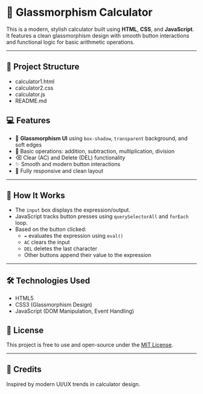 
# 🧮 Glassmorphism Calculator

This is a modern, stylish calculator built using **HTML**, **CSS**, and **JavaScript**. It features a clean glassmorphism design with smooth button interactions and functional logic for basic arithmetic operations.

---

## 📂 Project Structure
  - calculator1.html
  - calculator2.css
  - calculator.js
  - README.md

## 💻 Features

- 🧊 **Glassmorphism UI** using `box-shadow`, `transparent` background, and soft edges
- 🧮 Basic operations: addition, subtraction, multiplication, division
- ⌫ Clear (AC) and Delete (DEL) functionality
- ✨ Smooth and modern button interactions
- 🎯 Fully responsive and clean layout

---

## 🧠 How It Works

- The `input` box displays the expression/output.
- JavaScript tracks button presses using `querySelectorAll` and `forEach` loop.
- Based on the button clicked:
  - `=` evaluates the expression using `eval()`
  - `AC` clears the input
  - `DEL` deletes the last character
  - Other buttons append their value to the expression

---

## 🛠️ Technologies Used

- HTML5
- CSS3 (Glassmorphism Design)
- JavaScript (DOM Manipulation, Event Handling)



## 📄 License

This project is free to use and open-source under the [MIT License](LICENSE).

---

## 🙌 Credits

Inspired by modern UI/UX trends in calculator design.


